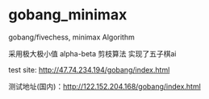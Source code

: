# gobang_minimax
gobang/fivechess, minimax Algorithm

采用极大极小值 alpha-beta 剪枝算法 实现了五子棋ai


test site: http://47.74.234.194/gobang/index.html


测试地址(国内)：http://122.152.204.168/gobang/index.html
